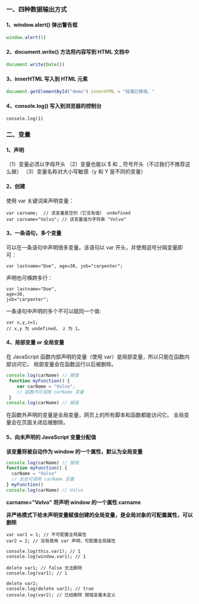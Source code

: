 ### ﻿一、四种数据输出方式

#### 1、window.alert() 弹出警告框  

```js
window.alert(5)
```

#### 2、document.write() 方法将内容写到 HTML 文档中

```js
document.write(Date())
```

#### 3、innerHTML 写入到 HTML 元素 

```js
document.getElementById("demo").innerHTML = "段落已修改。"
```

#### 4、console.log() 写入到浏览器的控制台

```
console.log(1)
```

### 二、变量

#### 1、声明

（1）变量必须以字母开头
（2）变量也能以 $ 和 _ 符号开头（不过我们不推荐这么做）
（3）变量名称对大小写敏感（y 和 Y 是不同的变量）

#### 2、创建

使用 var 关键词来声明变量：

```
var carname;  // 该变量是空的（它没有值） undefined
var carname="Volvo"; // 该变量值为字符串 "Volvo"
```

#### 3、一条语句，多个变量

可以在一条语句中声明很多变量。该语句以 var 开头，并使用逗号分隔变量即可：

```
var lastname="Doe", age=30, job="carpenter";
```

声明也可横跨多行：

```
var lastname="Doe",
age=30,
job="carpenter";
```

一条语句中声明的多个不可以赋同一个值:

```
var x,y,z=1;
// x,y 为 undefined， z 为 1。
```

#### 4、局部变量 or 全局变量

 在 JavaScript 函数内部声明的变量（使用 var）是局部变量，所以只能在函数内部访问它。
 局部变量会在函数运行以后被删除。

```js
console.log(carName) // 报错
 function myFunction() {
    var carName = "Volvo";
    // 函数内可调用 carName 变量
 }
console.log(carName) // 报错
```

在函数外声明的变量是全局变量，网页上的所有脚本和函数都能访问它。
 全局变量会在页面关闭后被删除。

#### 5、向未声明的 JavaScript 变量分配值 

**该变量将被自动作为 window 的一个属性，默认为全局变量** 

```js
console.log(carName) // 报错
function myFunction() {
  carName = "Volvo"
  // 此处可调用 carName 变量
} myFunction()
console.log(carName) // Volvo
```

  **carname="Volvo"**
  **将声明 window 的一个属性 carname**

**非严格模式下给未声明变量赋值创建的全局变量，是全局对象的可配置属性，可以删除**

```
var var1 = 1; // 不可配置全局属性
var2 = 2; // 没有使用 var 声明，可配置全局属性

console.log(this.var1); // 1
console.log(window.var1); // 1

delete var1; // false 无法删除
console.log(var1); // 1

delete var2; 
console.log(delete var2); // true
console.log(var2); // 已经删除 报错变量未定义
```

